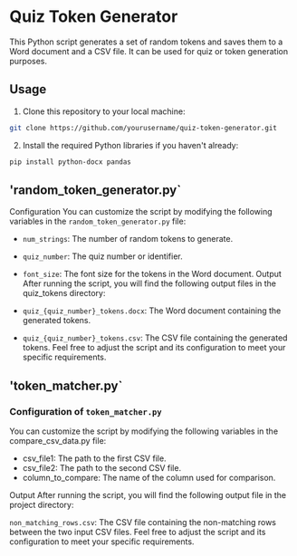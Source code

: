 # Quiz Token Generator

This Python script generates a set of random tokens and saves them to a Word document and a CSV file. It can be used for quiz or token generation purposes.

## Usage

1. Clone this repository to your local machine:

```bash
git clone https://github.com/yourusername/quiz-token-generator.git
```

2. Install the required Python libraries if you haven't already:
``` bash
pip install python-docx pandas
```

## 'random_token_generator.py`


Configuration
You can customize the script by modifying the following variables in the `random_token_generator.py` file:

+ `num_strings`: The number of random tokens to generate.
+ `quiz_number`: The quiz number or identifier.
+ `font_size`: The font size for the tokens in the Word document.
Output
After running the script, you will find the following output files in the quiz_tokens directory:

+ `quiz_{quiz_number}_tokens.docx`: The Word document containing the generated tokens.
+ `quiz_{quiz_number}_tokens.csv`: The CSV file containing the generated tokens.
Feel free to adjust the script and its configuration to meet your specific requirements.


## 'token_matcher.py`

### Configuration of `token_matcher.py`
You can customize the script by modifying the following variables in the compare_csv_data.py file:

+ csv_file1: The path to the first CSV file.
+ csv_file2: The path to the second CSV file.
+ column_to_compare: The name of the column used for comparison.

Output
After running the script, you will find the following output file in the project directory:

`non_matching_rows.csv`: The CSV file containing the non-matching rows between the two input CSV files.
Feel free to adjust the script and its configuration to meet your specific requirements.
